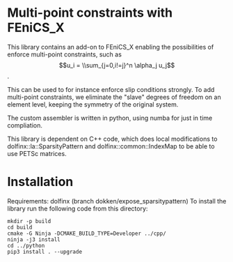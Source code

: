 # Multi-point constraints with FEniCS_X

This library contains an add-on to FEniCS_X enabling the possibilities of enforce multi-point constraints, such as
$$u_i = \\sum_{j=0,i!=j}^n \alpha_j u_j$$.

This can be used to for instance enforce slip conditions strongly.
To add multi-point constraints, we eliminate the "slave" degrees of freedom on an element level, keeping the symmetry of the original system.

The custom assembler is written in python, using numba for just in time compliation.

This library is dependent on C++ code, which does local modifications to dolfinx::la::SparsityPattern and dolfinx::common::IndexMap to be able to use PETSc matrices.

# Installation
Requirements: dolfinx (branch dokken/expose_sparsitypattern)
To install the library run the following code from this directory:
```
mkdir -p build
cd build
cmake -G Ninja -DCMAKE_BUILD_TYPE=Developer ../cpp/
ninja -j3 install
cd ../python
pip3 install . --upgrade
```